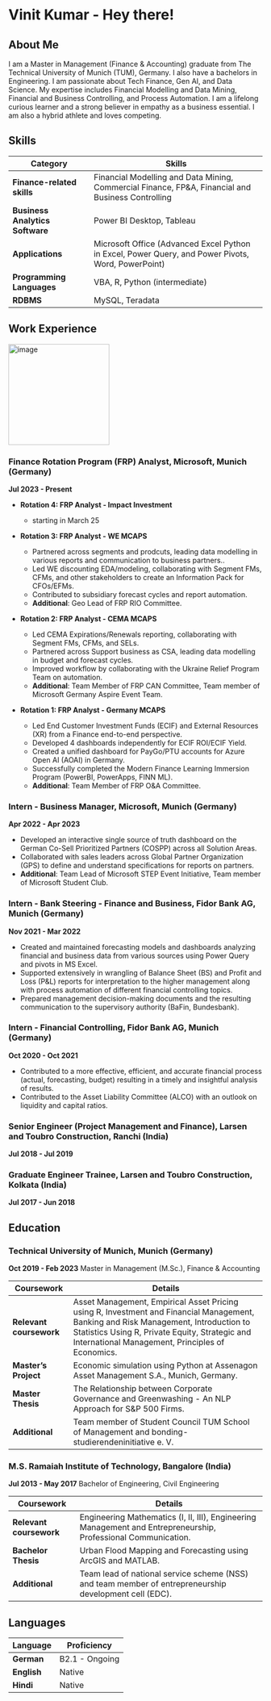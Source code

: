 # Vinit Kumar - Hey there!
## About Me

I am a Master in Management (Finance & Accounting)  graduate from The Technical University of Munich (TUM), Germany. I also have a bachelors in Engineering. I am passionate about Tech Finance, Gen AI, and Data Science. My expertise includes Financial Modelling and Data Mining, Financial and Business Controlling, and Process Automation. I am a lifelong curious learner and a strong believer in empathy as a business essential. I am also a hybrid athlete and loves competing.

## Skills

| Category                     | Skills                                                                 |
|------------------------------|-----------------------------------------------------------------------|
| **Finance-related skills**   | Financial Modelling and Data Mining, Commercial Finance, FP&A, Financial and Business Controlling |
| **Business Analytics Software** | Power BI Desktop, Tableau                                             |
| **Applications**             | Microsoft Office (Advanced Excel Python in Excel, Power Query, and Power Pivots, Word, PowerPoint) |
| **Programming Languages**    | VBA, R, Python (intermediate)                                          |
| **RDBMS**                    | MySQL, Teradata                                                        |

## Work Experience

<img width="200" alt="image" src="https://github.com/user-attachments/assets/029e269c-adcd-420f-9af2-e95688540ad1" />

### Finance Rotation Program (FRP) Analyst, Microsoft, Munich (Germany)
**Jul 2023 - Present**

- **Rotation 4: FRP Analyst - Impact Investment**
  - starting in March 25

- **Rotation 3: FRP Analyst - WE MCAPS**
  - Partnered across segments and prodcuts, leading data modelling in various reports and communication to business partners..
  - Led WE discounting EDA/modeling, collaborating with Segment FMs, CFMs, and other stakeholders to create an Information Pack for CFOs/EFMs.
  - Contributed to subsidiary forecast cycles and report automation.
  - **Additional**: Geo Lead of FRP RIO Committee.

- **Rotation 2: FRP Analyst - CEMA MCAPS**
  - Led CEMA Expirations/Renewals reporting, collaborating with Segment FMs, CFMs, and SELs.
  - Partnered across Support business as CSA, leading data modelling in budget and forecast cycles.
  - Improved workflow by collaborating with the Ukraine Relief Program Team on automation.
  - **Additional**: Team Member of FRP CAN Committee, Team member of Microsoft Germany Aspire Event Team.

- **Rotation 1: FRP Analyst - Germany MCAPS**
  - Led End Customer Investment Funds (ECIF) and External Resources (XR) from a Finance end-to-end perspective.
  - Developed 4 dashboards independently for ECIF ROI/ECIF Yield.
  - Created a unified dashboard for PayGo/PTU accounts for Azure Open AI (AOAI) in Germany.
  - Successfully completed the Modern Finance Learning Immersion Program (PowerBI, PowerApps, FINN ML).
  - **Additional**: Team Member of FRP O&A Committee.

### Intern - Business Manager, Microsoft, Munich (Germany)
**Apr 2022 - Apr 2023**

- Developed an interactive single source of truth dashboard on the German Co-Sell Prioritized Partners (COSPP) across all Solution Areas.
- Collaborated with sales leaders across Global Partner Organization (GPS) to define and understand specifications for reports on partners.
- **Additional**: Team Lead of Microsoft STEP Event Initiative, Team member of Microsoft Student Club.

### Intern - Bank Steering - Finance and Business, Fidor Bank AG, Munich (Germany)
**Nov 2021 - Mar 2022**

- Created and maintained forecasting models and dashboards analyzing financial and business data from various sources using Power Query and pivots in MS Excel.
- Supported extensively in wrangling of Balance Sheet (BS) and Profit and Loss (P&L) reports for interpretation to the higher management along with process automation of different financial controlling topics.
- Prepared management decision-making documents and the resulting communication to the supervisory authority (BaFin, Bundesbank).

### Intern - Financial Controlling, Fidor Bank AG, Munich (Germany)
**Oct 2020 - Oct 2021**

- Contributed to a more effective, efficient, and accurate financial process (actual, forecasting, budget) resulting in a timely and insightful analysis of results.
- Contributed to the Asset Liability Committee (ALCO) with an outlook on liquidity and capital ratios.

### Senior Engineer (Project Management and Finance), Larsen and Toubro Construction, Ranchi (India)
**Jul 2018 - Jul 2019**

### Graduate Engineer Trainee, Larsen and Toubro Construction, Kolkata (India)
**Jul 2017 - Jun 2018**

## Education

### Technical University of Munich, Munich (Germany)
**Oct 2019 - Feb 2023**
Master in Management (M.Sc.), Finance & Accounting

| Coursework | Details                                                                 |
|------------|-------------------------------------------------------------------------|
| **Relevant coursework** | Asset Management, Empirical Asset Pricing using R, Investment and Financial Management, Banking and Risk Management, Introduction to Statistics Using R, Private Equity, Strategic and International Management, Principles of Economics. |
| **Master’s Project** | Economic simulation using Python at Assenagon Asset Management S.A., Munich, Germany. |
| **Master Thesis** | The Relationship between Corporate Governance and Greenwashing - An NLP Approach for S&P 500 Firms. |
| **Additional** | Team member of Student Council TUM School of Management and bonding-studierendeninitiative e. V. |

### M.S. Ramaiah Institute of Technology, Bangalore (India)
**Jul 2013 - May 2017**
Bachelor of Engineering, Civil Engineering

| Coursework | Details                                                                 |
|------------|-------------------------------------------------------------------------|
| **Relevant coursework** | Engineering Mathematics (I, II, III), Engineering Management and Entrepreneurship, Professional Communication. |
| **Bachelor Thesis** | Urban Flood Mapping and Forecasting using ArcGIS and MATLAB. |
| **Additional** | Team lead of national service scheme (NSS) and team member of entrepreneurship development cell (EDC). |

## Languages

| Language | Proficiency                                                                 |
|----------|----------------------------------------------------------------------------|
| **German** | B2.1 - Ongoing                                                            |
| **English** | Native                                                                   |
| **Hindi** | Native                                                                     |
